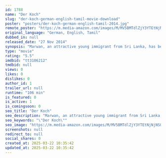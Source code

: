 ```yaml
---
id: 1788
name: "Der Koch"
slug: "der-koch-german-english-tamil-movie-download"
poster: "posters/der-koch-german-english-tamil-2014.jpg"
remote_poster: "https://m.media-amazon.com/images/M/MV5BMTdlZjY3YTEtNjNjNS00NjRjLWJhNWMtNjE4NDMyMGUyMTQyXkEyXkFqcGc@._V1_SX300.jpg"
original_language: "German, English, Tamil"
dubbed_in: null
released_date: "27 Nov 2014"
synopsis: "Marwan, an attractive young immigrant from Sri Lanka, has been working as a kitchen assistant in a star restaurant in Zurich since the death of his parents in the Sri Lankan civil war, but dreams of having his own restaurant. He w..."
type: "movie"
rating: "5.5"
imdbid: "tt3106212"
tmdbid: null
views: 0
likes: 0
dislikes: 0
author_id: 1
trailer_url: null
runtime: "106 min"
is_featured: 0
is_active: 1
is_comingsoon: 0
seo_title: "Der Koch"
seo_description: "Marwan, an attractive young immigrant from Sri Lanka, has been working as a kitchen assistant in a star restaurant in Zurich since the death of his parents in the Sri Lankan civil war, but dreams of having his own restaurant. He w..."
seo_keywords: "\"Der Koch\""
seo_image: "https://m.media-amazon.com/images/M/MV5BMTdlZjY3YTEtNjNjNS00NjRjLWJhNWMtNjE4NDMyMGUyMTQyXkEyXkFqcGc@._V1_SX300.jpg"
screenshots: null
redirect_to: null
social_shares: 0
created_at: 2025-03-22 10:35:42
updated_at: 2025-03-22 10:35:42
---
```


